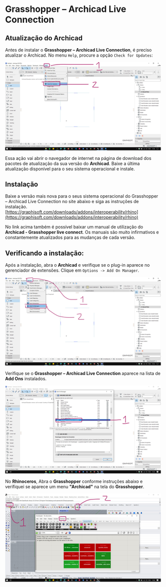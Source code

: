 # Grasshopper – Archicad Live Connection



## Atualização do Archicad

Antes de instalar o **Grasshopper – Archicad Live Connection**, é preciso atualizar o Archicad. No menu ```Help```, procure a opção ```Check for Updates```:

![Archicad Update check](./Archicad_update_check.jpg)

Essa ação vai abrir o navegador de internet na página de download dos pacotes de atualização da sua versão do **Archicad**. Baixe a última atualização disponível para o seu sistema operacional e instale.

## Instalação

Baixe a versão mais nova para o seus sistema operacional do Grasshopper – Archicad Live Connection no site abaixo e siga as instruções de instalação.
[https://graphisoft.com/downloads/addons/interoperability/rhino](https://graphisoft.com/downloads/addons/interoperability/rhino)

No link acima também é possível baixar um manual de utilização do **Archicad - Grasshopper live connect**. Os manuais são muito infirmativos e constantemente atualizados para as mudanças de cada versão.

## Verificando a instalação:

Após a instalação, abra o **Archicad** e verifique se o plug-in aparece no gerenciador de extensões. Clique em ```Options -> Add On Manager```.

![Archicad_addon_manager](./Archicad_addon_manager.jpg)

Verifique se o **Grasshopper – Archicad Live Connection** aparece na lista de **Add Ons** instalados.

![archicad_addon_manager_grass_connect](./archicad_addon_manager_grass_connect.jpg)

No **Rhinoceros**, Abra o **Grasshopper** conforme instruções abaixo e verifiquei se aparece um menu **"Archicad"** na tela do **Grasshopper**.

![Grasshopper Archicad](./grasshopper_archicad_menu.jpg)
